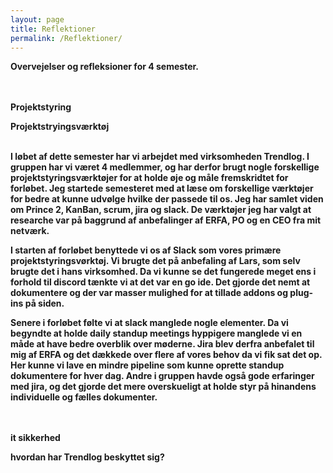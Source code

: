 ```yaml
---
layout: page
title: Reflektioner
permalink: /Reflektioner/
--- 
```


<b>Overvejelser og refleksioner for 4 semester.

<br /><br /><b>Projektstyring

Projektstryingsværktøj<br /><br />

I løbet af dette semester har vi arbejdet med virksomheden Trendlog. 
I gruppen har vi været 4 medlemmer, og har derfor brugt nogle forskellige projektstyringsværktøjer for at holde øje og måle fremskridtet for forløbet.
Jeg startede semesteret med at læse om forskellige værktøjer for bedre at kunne udvølge hvilke der passede til os. 
Jeg har samlet viden om Prince 2, KanBan, scrum, jira og slack.
De værktøjer jeg har valgt at researche var på baggrund af anbefalinger af ERFA, PO og en CEO fra mit netværk.

I starten af forløbet benyttede vi os af Slack som vores primære projektstyringsvørktøj.
Vi brugte det på anbefaling af Lars, som selv brugte det i hans virksomhed. 
Da vi kunne se det fungerede meget ens i forhold til discord tænkte vi at det var en go ide. 
Det gjorde det nemt at dokumentere og der var masser mulighed for at tillade addons og plug-ins på siden. 

Senere i forløbet følte vi at slack manglede nogle elementer.
Da vi begyndte at holde daily standup meetings hyppigere manglede vi en måde at have bedre overblik over møderne.
Jira blev derfra anbefalet til mig af ERFA og det dækkede over flere af vores behov da vi fik sat det op.
Her kunne vi lave en mindre pipeline som kunne oprette standup dokumentere for hver dag.
Andre i gruppen havde også gode erfaringer med jira, 
og det gjorde det mere overskueligt at holde styr på hinandens individuelle og fælles dokumenter. 






<!--De værktøjer vi har brugt til at håndtere vores projekt har været med slack og jira. -->
<!--hvorfor har vi skiftet værktøjer?-->
<!--når der er noget der ikke har fungeret, hvad har vi så gjort for at rette op på det?-->


<br /><br /><b>it sikkerhed

hvordan har Trendlog beskyttet sig?

